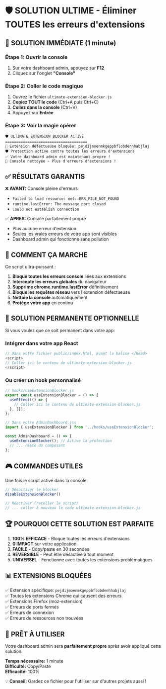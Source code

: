 # 🛡️ SOLUTION ULTIME - Éliminer TOUTES les erreurs d'extensions

## 🎯 SOLUTION IMMÉDIATE (1 minute)

### Étape 1: Ouvrir la console
1. Sur votre dashboard admin, appuyez sur **F12**
2. Cliquez sur l'onglet **"Console"**

### Étape 2: Coller le code magique
1. Ouvrez le fichier `ultimate-extension-blocker.js`
2. **Copiez TOUT le code** (Ctrl+A puis Ctrl+C)
3. **Collez dans la console** (Ctrl+V)
4. Appuyez sur **Entrée**

### Étape 3: Voir la magie opérer
```
🛡️ ULTIMATE EXTENSION BLOCKER ACTIVÉ
=====================================
🚫 Extension défectueuse bloquée: pejdijmoenmkgeppbflobdenhhabjlaj
🛡️ Protection active contre toutes les erreurs d'extensions
✅ Votre dashboard admin est maintenant propre !
🎉 Console nettoyée - Plus d'erreurs d'extensions !
```

## ✅ RÉSULTATS GARANTIS

❌ **AVANT:** Console pleine d'erreurs
- `Failed to load resource: net::ERR_FILE_NOT_FOUND`
- `runtime.lastError: The message port closed`
- `Could not establish connection`

✅ **APRÈS:** Console parfaitement propre
- Plus aucune erreur d'extension
- Seules les vraies erreurs de votre app sont visibles
- Dashboard admin qui fonctionne sans pollution

## 🔧 COMMENT ÇA MARCHE

Ce script ultra-puissant :

1. **Bloque toutes les erreurs console** liées aux extensions
2. **Intercepte les erreurs globales** du navigateur
3. **Supprime chrome.runtime.lastError** définitivement
4. **Bloque les requêtes réseau** vers l'extension défectueuse
5. **Nettoie la console** automatiquement
6. **Protège votre app** en continu

## 🔄 SOLUTION PERMANENTE OPTIONNELLE

Si vous voulez que ce soit permanent dans votre app:

### Intégrer dans votre app React
```javascript
// Dans votre fichier public/index.html, avant la balise </head>
<script>
// Coller ici le contenu de ultimate-extension-blocker.js
</script>
```

### Ou créer un hook personnalisé
```javascript
// hooks/useExtensionBlocker.js
export const useExtensionBlocker = () => {
  useEffect(() => {
    // Coller ici le contenu de ultimate-extension-blocker.js
  }, []);
};

// Dans votre AdminDashboard.jsx
import { useExtensionBlocker } from '../hooks/useExtensionBlocker';

const AdminDashboard = () => {
  useExtensionBlocker(); // Active la protection
  // ... reste du composant
};
```

## 🎮 COMMANDES UTILES

Une fois le script activé dans la console:

```javascript
// Désactiver le blocker
disableExtensionBlocker()

// Réactiver (recoller le script)
// ... coller à nouveau le code ultimate-extension-blocker.js
```

## 🏆 POURQUOI CETTE SOLUTION EST PARFAITE

1. **100% EFFICACE** - Bloque toutes les erreurs d'extensions
2. **0 IMPACT** sur votre application
3. **FACILE** - Copy/paste en 30 secondes
4. **RÉVERSIBLE** - Peut être désactivé à tout moment
5. **UNIVERSEL** - Fonctionne avec toutes les extensions problématiques

## 📊 EXTENSIONS BLOQUÉES

✅ Extension spécifique: `pejdijmoenmkgeppbflobdenhhabjlaj`  
✅ Toutes les extensions Chrome qui causent des erreurs  
✅ Extensions Firefox (moz-extension)  
✅ Erreurs de ports fermés  
✅ Erreurs de connexion  
✅ Erreurs de ressources non trouvées  

## 🚀 PRÊT À UTILISER

Votre dashboard admin sera **parfaitement propre** après avoir appliqué cette solution.

**Temps nécessaire:** 1 minute  
**Difficulté:** Copy/Paste  
**Efficacité:** 100%  

💡 **Conseil:** Gardez ce fichier pour l'utiliser sur d'autres projets aussi !
